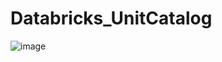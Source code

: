 # Databricks_UnitCatalog

![image](https://github.com/anjijava16/Databricks_UnitCatalog/assets/5849522/bfd2ac16-c6c1-4d38-b283-6df5a567ffc7)
